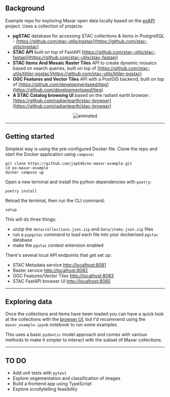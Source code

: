 ## Background
Example repo for exploring Maxar open data locally based on the [eoAPI](https://github.com/developmentseed/eoAPI) project. Uses a collection of projects:
- **pgSTAC** database for accessing STAC collections & items in PostgreSQL - [https://github.com/stac-utils/pgstac](https://github.com/stac-utils/pgstac)
- **STAC API** built on top of FastAPI [https://github.com/stac-utils/stac-fastapi](https://github.com/stac-utils/stac-fastapi)
- **STAC Items And Mosaic Raster Tiles** API to create dynamic mosaics based on search queries, built on top of [https://github.com/stac-utils/titiler-pgstac](https://github.com/stac-utils/titiler-pgstac)
- **OGC Features and Vector Tiles** API with a PostGIS backend, built on top of [https://github.com/developmentseed/tipg](https://github.com/developmentseed/tipg)
- **A STAC Catalog browsing UI** based on the radiant earth browser : [https://github.com/radiantearth/stac-browser](https://github.com/radiantearth/stac-browser)

<p align="center">
  <img src="https://github.com/jap546/eo-maxar-example/blob/main/img/example.gif?raw=true" alt="animated" />
</p>

---
## Getting started
Simplest way is using the pre-configured Docker file. Clone the repo and start the Docker application using `compose`:

```
git clone https://github.com/jap546/eo-maxar-example.git
cd eo-maxar-example
docker compose up
```

Open a new terminal and install the python dependencies with `poetry`:
```
poetry install
```

Reload the terminal, then run the CLI command:
```
setup
```

This will do three things:
- unzip the `data/collections.json.zip` and `data/items.json.zip` files
- run a `pypgstac` command to load each file into your dockerised `pgstac` database
- make the `pgstac` context entension enabled

There's several local API endpoints that get set up:
- STAC Metadata service [http://localhost:8081](http://localhost:8081)
- Raster service [http://localhost:8082](http://localhost:8082)
- OGC Features/Vector Tiles [http://localhost:8083](http://localhost:8083)
- STAC FastAPI browser UI [http://localhost:8085](http://localhost:8085)
---
## Exploring data

Once the collections and items have been loaded you can have a quick look at the collections with the [browser UI](http://localhost:8085), but I'd recommend using the `maxar_example.ipynb` notebook to run some examples.

This uses a basic `pydantic` model approach and comes with various methods to make it simpler to interact with the subset of Maxar collections.

---
## TO DO

- Add unit tests with `pytest`
- Explore segementation and classification of images
- Build a frontend app using TypeScript
- Explore scrollytelling feasibility 
